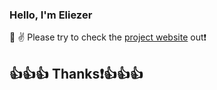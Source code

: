 ### Hello, I'm Eliezer

🔘 :v: Please try to check the [project website](https://ely-book-sales.azurewebsites.net/) out❗<br/>

## 👍👍👍 Thanks❗👍👍👍<br/>
  
